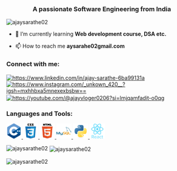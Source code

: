 <h3 align="center">A passionate Software Engineering from India</h3>

<p align="left"> <img src="https://komarev.com/ghpvc/?username=ajaysarathe02&label=Profile%20views&color=0e75b6&style=flat" alt="ajaysarathe02" /> </p>

- 🌱 I’m currently learning **Web development course, DSA etc.**

- 📫 How to reach me **aysarahe02gmail.com**

<h3 align="left">Connect with me:</h3>
<p align="left">
<a href="https://linkedin.com/in/https://www.linkedin.com/in/ajay-sarathe-6ba99131a" target="blank"><img align="center" src="https://raw.githubusercontent.com/rahuldkjain/github-profile-readme-generator/master/src/images/icons/Social/linked-in-alt.svg" alt="https://www.linkedin.com/in/ajay-sarathe-6ba99131a" height="30" width="40" /></a>
<a href="https://instagram.com/https://www.instagram.com/_unkown_420__?igsh=mxhhbxa5mnexexbsbw==" target="blank"><img align="center" src="https://raw.githubusercontent.com/rahuldkjain/github-profile-readme-generator/master/src/images/icons/Social/instagram.svg" alt="https://www.instagram.com/_unkown_420__?igsh=mxhhbxa5mnexexbsbw==" height="30" width="40" /></a>
<a href="https://www.youtube.com/c/https://youtube.com/@ajayvloger0206?si=lmjqamfadit-o0qg" target="blank"><img align="center" src="https://raw.githubusercontent.com/rahuldkjain/github-profile-readme-generator/master/src/images/icons/Social/youtube.svg" alt="https://youtube.com/@ajayvloger0206?si=lmjqamfadit-o0qg" height="30" width="40" /></a>
</p>

<h3 align="left">Languages and Tools:</h3>
<p align="left"> <a href="https://www.w3schools.com/cpp/" target="_blank" rel="noreferrer"> <img src="https://raw.githubusercontent.com/devicons/devicon/master/icons/cplusplus/cplusplus-original.svg" alt="cplusplus" width="40" height="40"/> </a> <a href="https://www.w3schools.com/css/" target="_blank" rel="noreferrer"> <img src="https://raw.githubusercontent.com/devicons/devicon/master/icons/css3/css3-original-wordmark.svg" alt="css3" width="40" height="40"/> </a> <a href="https://www.w3.org/html/" target="_blank" rel="noreferrer"> <img src="https://raw.githubusercontent.com/devicons/devicon/master/icons/html5/html5-original-wordmark.svg" alt="html5" width="40" height="40"/> </a> <a href="https://www.mysql.com/" target="_blank" rel="noreferrer"> <img src="https://raw.githubusercontent.com/devicons/devicon/master/icons/mysql/mysql-original-wordmark.svg" alt="mysql" width="40" height="40"/> </a> <a href="https://www.python.org" target="_blank" rel="noreferrer"> <img src="https://raw.githubusercontent.com/devicons/devicon/master/icons/python/python-original.svg" alt="python" width="40" height="40"/> </a> <a href="https://reactjs.org/" target="_blank" rel="noreferrer"> <img src="https://raw.githubusercontent.com/devicons/devicon/master/icons/react/react-original-wordmark.svg" alt="react" width="40" height="40"/> </a> </p>

<p><img align="left" src="https://github-readme-stats.vercel.app/api/top-langs?username=ajaysarathe02&show_icons=true&locale=en&layout=compact" alt="ajaysarathe02" /></p>

<p>&nbsp;<img align="center" src="https://github-readme-stats.vercel.app/api?username=ajaysarathe02&show_icons=true&locale=en" alt="ajaysarathe02" /></p>

<p><img align="center" src="https://github-readme-streak-stats.herokuapp.com/?user=ajaysarathe02&" alt="ajaysarathe02" /></p>
